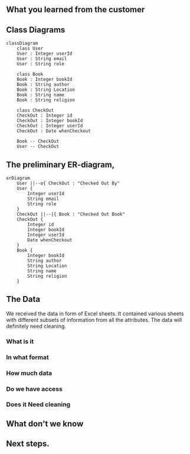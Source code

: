 ## What you learned from the customer

## Class Diagrams
```mermaid
classDiagram
    class User
    User : Integer userId
    User : String email
    User : String role

    class Book
    Book : Integer bookId
    Book : String author
    Book : String Location 
    Book : String name
    Book : String religion

    class CheckOut
    CheckOut : Integer id
    CheckOut : Integer bookId
    CheckOut : Integer userId 
    CheckOut : Date whenCheckout

    Book -- CheckOut
    User -- CheckOut
```
## The preliminary ER-diagram,
```mermaid
erDiagram
    User ||--o{ CheckOut : "Checked Out By"
    User {
        Integer userId
        String email
        String role
    }
    CheckOut ||--|{ Book : "Checked Out Book"
    CheckOut {
        Integer id
        Integer bookId
        Integer userId
        Date whenCheckout
    }
    Book {
        Integer bookId
        String author
        String Location
        String name
        String religion
    }
```
## The Data
We received the data in form of Excel sheets. It contained various sheets with different subsets of information from all the attributes. The data will definitely need cleaning.
### What is it
### In what format
### How much data
### Do we have access
### Does it Need cleaning
## What don't we know
## Next steps.

